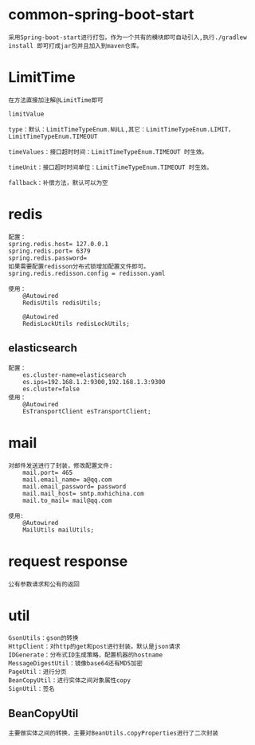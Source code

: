 # common-spring-boot-start
    采用Spring-boot-start进行打包，作为一个共有的模块即可自动引入,执行./gradlew install 即可打成jar包并且加入到maven仓库。


# LimitTime
    在方法直接加注解@LimitTime即可

    limitValue

    type：默认：LimitTimeTypeEnum.NULL,其它：LimitTimeTypeEnum.LIMIT，LimitTimeTypeEnum.TIMEOUT

    timeValues：接口超时时间：LimitTimeTypeEnum.TIMEOUT 时生效。

    timeUnit：接口超时时间单位：LimitTimeTypeEnum.TIMEOUT 时生效。

    fallback：补偿方法，默认可以为空


# redis
    配置：
    spring.redis.host= 127.0.0.1
    spring.redis.port= 6379
    spring.redis.password= 
    如果需要配置redisson分布式锁增加配置文件即可。
    spring.redis.redisson.config = redisson.yaml

    使用：
        @Autowired
        RedisUtils redisUtils;  

        @Autowired
        RedisLockUtils redisLockUtils;  

## elasticsearch
    配置：
        es.cluster-name=elasticsearch
        es.ips=192.168.1.2:9300,192.168.1.3:9300
        es.cluster=false
    使用：
        @Autowired
        EsTransportClient esTransportClient;  


# mail
    对邮件发送进行了封装，修改配置文件:
        mail.port= 465
        mail.email_name= a@qq.com
        mail.email_password= password
        mail.mail_host= smtp.mxhichina.com
        mail.to_mail= mail@qq.com
    
    使用:
        @Autowired
        MailUtils mailUtils;



# request response
    公有参数请求和公有的返回
# util
    GsonUtils：gson的转换
    HttpClient：对http的get和post进行封装。默认是json请求
    IDGenerate：分布式ID生成策略，配置机器的hostname
    MessageDigestUtil：镜像base64还有MD5加密
    PageUtil：进行分页
    BeanCopyUtil：进行实体之间对象属性copy
    SignUtil：签名

## BeanCopyUtil
    主要做实体之间的转换，主要对BeanUtils.copyProperties进行了二次封装
